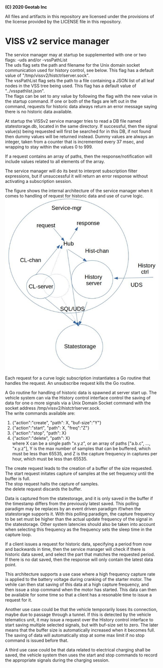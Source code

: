 **(C) 2020 Geotab Inc**<br>

All files and artifacts in this repository are licensed under the provisions of the license provided by the LICENSE file in this repository.

# VISS v2 service manager

The service manager may at startup be supplemented with one or two flags: -uds and/or -vssPathList<br>
The uds flag sets the path and filename for the Unix domain socket communication used for history control, see below. This flag has a default value of "/tmp/vissv2/histctrlserver.sock".<br>
The vssPathList flag sets the path to a file containing a JSON list of all leaf nodes in the VSS tree being used. This flag has a default value of "../vsspathlist.json".<br>
The flags can be set to any value by following the flag with the new value in the startup command.
If one or both of the flags are left out in the command, requests for historic data always return an error message saying there is no historic data available. 

At startup the VISSv2 service manager tries to read a DB file named statestorage.db, located in the same directory.
If successful, then the signal value(s) being requested will first be searched for in this DB, if not found then dummy values will be returned instead. 
Dummy values are always an integer, taken from a counter that is incremented every 37 msec, and wrapping to stay within the values 0 to 999.

If a request contains an array of paths, then the response/notification will include values related to all elements of the array. 

The service manager will do its best to interpret subscription filter expressions, but if unsuccessful it will return an error response without activating a subscription session.

The figure shows the internal architecture of the service manager when it comes to handling of request for historic data and use of curve logic.
![Service manager time-series architecure](servicemgr-timeseries-architecture.jpg)<br>

Each request for a curve logic subscription instantiates a Go routine that handles the request. An unsubscribe request kills the Go routine.<br>

A Go routine for handling of historic data is spawned at server start up. The vehicle system can via the History control interface control the saving of data for one o more signals via a Unix Domain Socket command with the socket address /tmp/vissv2/histctrlserver.sock.<br>
The write commands available are:<br>
1. {"action":"create", "path": X, "buf-size":"Y"}<br>
2. {"action":"start", "path": X, "freq":"Z"}<br>
3. {"action":"stop", "path": X}<br>
4. {"action":"delete", "path": X}<br>
where X can be a single path "x.y.z", or an array of paths ["a.b.c", ..., "x.y.z"], Y is the max number of samples that can be buffered, which must be less than 65535, and Z is the capture frequency in captures per hour, which must be less than 65535.<br>

The create request leads to the creation of a buffer of the size requested.<br>
The start request initates capture of samples at the set frequency until the buffer is full.<br>
The stop request halts the capture of samples.<br>
the delete request discards the buffer.<br>

Data is captured from the statestorage, and it is only saved in the buffer if the timestamp differs from the previously latest saved. This polling paradigm may be replaces by an event driven paradigm if/when the statestorage supports it. With this polling paradigm, the capture frequency to be set must be higher than the actual update frequency of the signal in the statestorage. Other system latencies should also be taken into account when selecting this frequency as the frequency sets the sleep time in the capture loop.

If a client issues a request for historic data, specifying a period from now and backwards in time, then the service manager will check if there is historic data saved, and select the part that matches the requested period. If there is no dat saved, then the response will only contain the latest data point. 

This architecture supports a use case where a high frequency capture rate is applied to the battery voltage during cranking of the starter motor. The vehile can then stat saving of this data at a high capture frequency, and then issue a stop command when the motor has started. This data can then be available for some time so that a client has a resonable time to issue a request for it.<br>

Another use case could be that the vehicle temporarily loses its connection, maybe due to passage through a tunnel. If this is detected by the vehicle telematics unit, it may issue a request over the History control interface to start saving multiple selected signals, but with buf-size set to zero. The later means that the buffer size is automatically increased when it becomes full. 
The saving of data will automatically stop at some max limit if no stop command is issued before that.

A third use case could be that data related to electrical charging shall be saved, the vehicle system then uses the start and stop commands to record the appropriate signals during the charging session.

